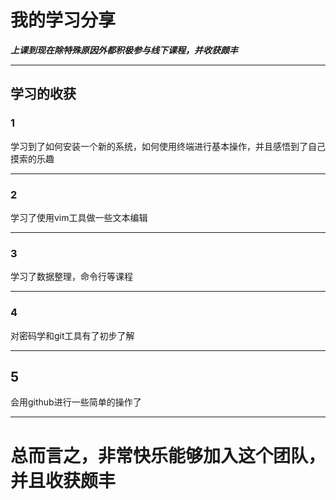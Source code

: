 # 我的学习分享
***上课到现在除特殊原因外都积极参与线下课程，并收获颇丰***
************
## 学习的收获
### 1 
学习到了如何安装一个新的系统，如何使用终端进行基本操作，并且感悟到了自己摸索的乐趣
************************
### 2
学习了使用vim工具做一些文本编辑
***********************
### 3
学习了数据整理，命令行等课程
************************
### 4
对密码学和git工具有了初步了解
*************************
## 5
会用github进行一些简单的操作了
***********************

# 总而言之，非常快乐能够加入这个团队，并且收获颇丰
